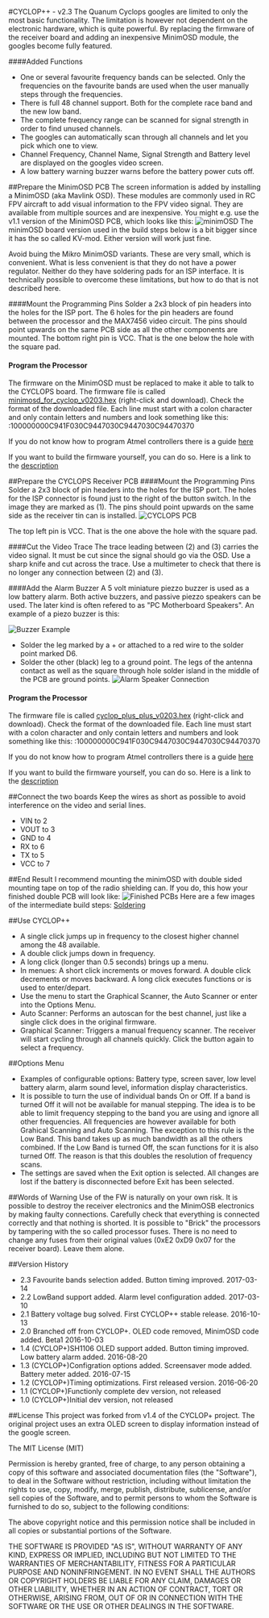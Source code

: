 #CYCLOP++ - v2.3
The Quanum Cyclops googles are limited to only the most basic functionality.
The limitation is however not dependent on the electronic hardware, which is quite powerful.
By replacing the firmware of the receiver board and adding an inexpensive MinimOSD module, the googles become fully featured. 

####Added Functions
* One or several favourite frequency bands can be selected. Only the frequencies on the favourite bands are used when the user manually steps through the frequencies. 
* There is full 48 channel support. Both for the complete race band and the new low band.
* The complete frequency range can be scanned for signal strength in order to find unused channels.
* The googles can automatically scan through all channels and let you pick which one to view.
* Channel Frequency, Channel Name, Signal Strength and Battery level are displayed on the googles video screen.
* A low battery warning buzzer warns before the battery power cuts off.

##Prepare the MinimOSD PCB
The screen information is added by installing a MinimOSD (aka Mavlink OSD).
These modules are commonly used in RC FPV aircraft to add visual information to the FPV video signal.
They are available from multiple sources and are inexpensive.
You might e.g. use the v1.1 version of the MinimOSD PCB, which looks like this:
![minimOSD](/images/minimOSD1.1.jpg)
The minimOSD board version used in the build steps below is a bit bigger since it has the so called KV-mod. 
Either version will work just fine.

Avoid buing the Mikro MinimOSD variants. These are very small, which is convenient.
What is less convenient is that they do not have a power regulator.
Neither do they have soldering pads for an ISP interface.
It is technically possible to overcome these limitations, but how to do that is not described here.

####Mount the Programming Pins
Solder a 2x3 block of pin headers into the holes for the ISP port.
The 6 holes for the pin headers are found between the processor and the MAX7456 video circuit.
The pins should point upwards on the same PCB side as all the other components are mounted.
The bottom right pin is VCC. That is the one below the hole with the square pad.

#### Program the Processor
The firmware on the MinimOSD must be replaced to make it able to talk to the CYCLOPS board.
The firmware file is called [minimosd_for_cyclop_v0203.hex](https://raw.githubusercontent.com/Dvogonen/cyclop_plus_plus/master/minimosd_for_cyclop_v0203.hex) (right-click and download).
Check the format of the downloaded file. Each line must start with a colon character and only contain letters and numbers and look something like this:
:100000000C941F030C9447030C9447030C94470370

If you do not know how to program Atmel controllers there is a guide [here](PROGRAMMING.md)

If you want to build the firmware yourself, you can do so. Here is a link to the [description](BUILDING.md)

##Prepare the CYCLOPS Receiver PCB
####Mount the Programming Pins
Solder a 2x3 block of pin headers into the holes for the ISP port.
The holes for the ISP connector is found just to the right of the button switch. In the image they are marked as (1).
The pins should point upwards on the same side as the receiver tin can is installed.
![CYCLOPS PCB](/images/cyclops_pcb.jpg)

The top left pin is VCC. That is the one above the hole with the square pad.

####Cut the Video Trace
The trace leading between (2) and (3) carries the video signal. It must be cut since the signal should go via the OSD.
Use a sharp knife and cut across the trace. 
Use a multimeter to check that there is no longer any connection between (2) and (3).

####Add the Alarm Buzzer
A 5 volt miniature piezzo buzzer is used as a low battery alarm.
Both active buzzers, and passive piezzo speakers can be used.
The later kind is often refered to as "PC Motherboard Speakers".
An example of a piezo buzzer is this:

![Buzzer Example](/images/buzzer.jpg)

- Solder the leg marked by a + or attached to a red wire to the solder point marked D6.
- Solder the other (black) leg to a ground point. The legs of the antenna contact as well as the square through hole solder island in the middle of the PCB are ground points.
![Alarm Speaker Connection](/images/pcb_buzzer.jpg)

#### Program the Processor
The firmware file is called [cyclop_plus_plus_v0203.hex](https://raw.githubusercontent.com/Dvogonen/cyclop_plus_osd/master/cyclop_plus_plus_v0203.hex) (right-click and download).
Check the format of the downloaded file. Each line must start with a colon character and only contain letters and numbers and look something like this:
:100000000C941F030C9447030C9447030C94470370

If you do not know how to program Atmel controllers there is a guide [here](PROGRAMMING.md)

If you want to build the firmware yourself, you can do so. Here is a link to the [description](BUILDING.md)

##Connect the two boards
Keep the wires as short as possible to avoid interference on the video and serial lines.
* VIN to 2
* VOUT to 3
* GND to 4
* RX to 6
* TX to 5
* VCC to 7

##End Result
I recommend mounting the minimOSD with double sided mounting tape on top of the radio shielding can. If you do, this how your finished double PCB will look like:
![Finished PCBs](/images/pcb_finished.jpg)
Here are a few images of the intermediate build steps:
[Soldering](SOLDERING.md)

##Use CYCLOP++
- A single click jumps up in frequency to the closest higher channel among the 48 available.
- A double click jumps down in frequency.
- A long click (longer than 0.5 seconds) brings up a menu.
- In menues: A short click increments or moves forward. A double click decrements or moves backward. A long click executes functions or is used to enter/depart.
- Use the menu to start the Graphical Scanner, the Auto Scanner or enter into the Options Menu.  
- Auto Scanner: Performs an autoscan for the best channel, just like a single click does in the original firmware.
- Graphical Scanner: Triggers a manual frequency scanner. The receiver will start cycling through all channels quickly. Click the button again to select a frequency.

##Options Menu
- Examples of configurable options: Battery type, screen saver, low level battery alarm, alarm sound level, information display characteristics.
- It is possible to turn the use of individual bands On or Off. If a band is turned Off it will not be available for manual stepping. The idea is to be able to limit frequency stepping to the band you are using and ignore all other frequencies. All frequencies are however available for both Grahical Scanning and Auto Scanning. The exception to this rule is the Low Band. This band takes up as much bandwidth as all the others combined. If the Low Band is turned Off, the scan functions for it is also turned Off. The reason is that this doubles the resolution of frequency scans. 
- The settings are saved when the Exit option is selected. All changes are lost if the battery is disconnected before Exit has been selected.

##Words of Warning
Use of the FW is naturally on your own risk.
It is possible to destroy the receiver electronics and the MinimOSB electronics by making faulty connections.
Carefully check that everything is connected correctly and that nothing is shorted.
It is possible to "Brick" the processors by tampering with the so called processor fuses.
There is no need to change any fuses from their original values (0xE2 0xD9 0x07 for the receiver board). Leave them alone.

##Version History
* 2.3 Favourite bands selection added. Button timing improved. 2017-03-14
* 2.2 LowBand support added. Alarm level configuration added. 2017-03-10
* 2.1 Battery voltage bug solved. First CYCLOP++ stable release. 2016-10-13
* 2.0 Branched off from CYCLOP+. OLED code removed, MinimOSD code added. Beta1 2016-10-03
* 1.4 (CYCLOP+)SH1106 OLED support added. Button timing improved. Low battery alarm added. 2016-08-20
* 1.3 (CYCLOP+)Configration options added. Screensaver mode added. Battery meter added. 2016-07-15
* 1.2 (CYCLOP+)Timing optimizations. First released version. 2016-06-20
* 1.1 (CYCLOP+)Functionly complete dev version, not released
* 1.0 (CYCLOP+)Initial dev version, not released

##License
This project was forked from v1.4 of the CYCLOP+ project. The original project uses an extra OLED screen to display information instead of the google screen.

The MIT License (MIT)

Permission is hereby granted, free of charge, to any person obtaining a copy of this software and associated documentation files (the "Software"), to deal
in the Software without restriction, including without limitation the rights to use, copy, modify, merge, publish, distribute, sublicense, and/or sell
copies of the Software, and to permit persons to whom the Software is furnished to do so, subject to the following conditions:

The above copyright notice and this permission notice shall be included in all copies or substantial portions of the Software.

THE SOFTWARE IS PROVIDED "AS IS", WITHOUT WARRANTY OF ANY KIND, EXPRESS OR IMPLIED, INCLUDING BUT NOT LIMITED TO THE WARRANTIES OF MERCHANTABILITY,
FITNESS FOR A PARTICULAR PURPOSE AND NONINFRINGEMENT. IN NO EVENT SHALL THE AUTHORS OR COPYRIGHT HOLDERS BE LIABLE FOR ANY CLAIM, DAMAGES OR OTHER
LIABILITY, WHETHER IN AN ACTION OF CONTRACT, TORT OR OTHERWISE, ARISING FROM, OUT OF OR IN CONNECTION WITH THE SOFTWARE OR THE USE OR OTHER DEALINGS IN THE
SOFTWARE.



